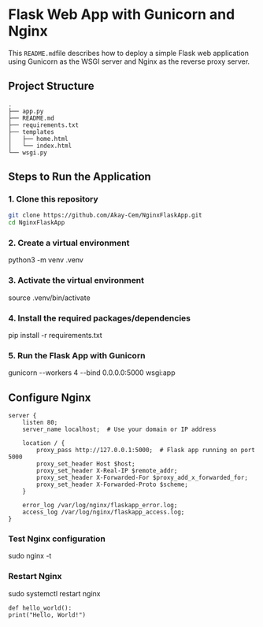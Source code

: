 # Flask Web App with Gunicorn and Nginx

This `README.md`file describes how to deploy a simple Flask web application using Gunicorn as the WSGI server and Nginx as the reverse proxy server.

## Project Structure
```
.
├── app.py
├── README.md
├── requirements.txt
├── templates
│   ├── home.html
│   └── index.html
└── wsgi.py
```

## Steps to Run the Application

### 1. Clone this repository

```bash
git clone https://github.com/Akay-Cem/NginxFlaskApp.git
cd NginxFlaskApp
```

### 2. Create a virtual environment
python3 -m venv .venv

### 3. Activate the virtual environment
source .venv/bin/activate

### 4. Install the required packages/dependencies
pip install -r requirements.txt

### 5. Run the Flask App with Gunicorn
gunicorn --workers 4 --bind 0.0.0.0:5000 wsgi:app   

## Configure Nginx
```nginx
server {
    listen 80;
    server_name localhost;  # Use your domain or IP address

    location / {
        proxy_pass http://127.0.0.1:5000;  # Flask app running on port 5000
        proxy_set_header Host $host;
        proxy_set_header X-Real-IP $remote_addr;
        proxy_set_header X-Forwarded-For $proxy_add_x_forwarded_for;
        proxy_set_header X-Forwarded-Proto $scheme;
    }

    error_log /var/log/nginx/flaskapp_error.log;
    access_log /var/log/nginx/flaskapp_access.log;
}
```

### Test Nginx configuration
sudo nginx -t

### Restart Nginx
sudo systemctl restart nginx



```
def hello_world():
print("Hello, World!")
```